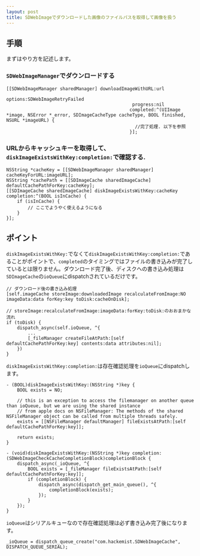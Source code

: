 ```yaml
---
layout: post
title: SDWebImageでダウンロードした画像のファイルパスを取得して画像を扱う
---
```


## 手順

まずはやり方を記述します。

### `SDWebImageManager`でダウンロードする

```
[[SDWebImageManager sharedManager] downloadImageWithURL:url
                                                options:SDWebImageRetryFailed
                                               progress:nil
                                              completed:^(UIImage *image, NSError *_error, SDImageCacheType cacheType, BOOL finished, NSURL *imageURL) {
                                              	//完了処理. 以下を参照
                                              }];
```
	
### URLからキャッシュキーを取得して、`diskImageExistsWithKey:completion:`で確認する.

```
NSString *cacheKey = [[SDWebImageManager sharedManager] cacheKeyForURL:imageURL];
NSString *cachePath = [[SDImageCache sharedImageCache] defaultCachePathForKey:cacheKey];
[[SDImageCache sharedImageCache] diskImageExistsWithKey:cacheKey completion:^(BOOL isInCache) {
    if (isInCache) {
		// ここでようやく使えるようになる
    }
}];
```

## ポイント

`diskImageExistsWithKey:`でなくて`diskImageExistsWithKey:completion:`であることがポイントで、`completed`のタイミングではファイルの書き込みが完了しているとは限りません。ダウンロード完了後、ディスクへの書き込み処理は`SDImageCache`の`ioQueue`にdispatchされているだけです。

```
// ダウンロード後の書き込み処理
[self.imageCache storeImage:downloadedImage recalculateFromImage:NO imageData:data forKey:key toDisk:cacheOnDisk];
```


```
// storeImage:recalculateFromImage:imageData:forKey:toDisk:のおおまかな流れ
if (toDisk) {
    dispatch_async(self.ioQueue, ^{
	    ...
		[_fileManager createFileAtPath:[self defaultCachePathForKey:key] contents:data attributes:nil];
	})
}
```


`diskImageExistsWithKey:completion:`は存在確認処理を`ioQueue`にdispatchします。



```
- (BOOL)diskImageExistsWithKey:(NSString *)key {
    BOOL exists = NO;
    
    // this is an exception to access the filemanager on another queue than ioQueue, but we are using the shared instance
    // from apple docs on NSFileManager: The methods of the shared NSFileManager object can be called from multiple threads safely.
    exists = [[NSFileManager defaultManager] fileExistsAtPath:[self defaultCachePathForKey:key]];
    
    return exists;
}

- (void)diskImageExistsWithKey:(NSString *)key completion:(SDWebImageCheckCacheCompletionBlock)completionBlock {
    dispatch_async(_ioQueue, ^{
        BOOL exists = [_fileManager fileExistsAtPath:[self defaultCachePathForKey:key]];
        if (completionBlock) {
            dispatch_async(dispatch_get_main_queue(), ^{
                completionBlock(exists);
            });
        }
    });
}
```

`ioQueue`はシリアルキューなので存在確認処理は必ず書き込み完了後になります。

```
_ioQueue = dispatch_queue_create("com.hackemist.SDWebImageCache", DISPATCH_QUEUE_SERIAL);
```
